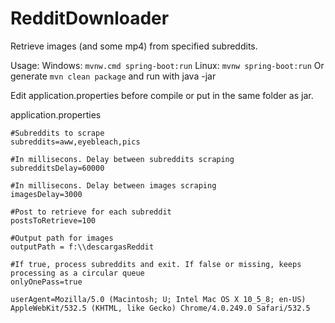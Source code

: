 # RedditDownloader

Retrieve images (and some mp4) from specified subreddits.

Usage:
Windows: `mvnw.cmd spring-boot:run`
Linux: `mvnw spring-boot:run`
Or generate `mvn clean package` and run with java -jar

Edit application.properties before compile or put in the same folder as jar.

application.properties
```
#Subreddits to scrape
subreddits=aww,eyebleach,pics

#In millisecons. Delay between subreddits scraping
subredditsDelay=60000

#In millisecons. Delay between images scraping
imagesDelay=3000

#Post to retrieve for each subreddit
postsToRetrieve=100

#Output path for images
outputPath = f:\\descargasReddit

#If true, process subreddits and exit. If false or missing, keeps processing as a circular queue
onlyOnePass=true

userAgent=Mozilla/5.0 (Macintosh; U; Intel Mac OS X 10_5_8; en-US) AppleWebKit/532.5 (KHTML, like Gecko) Chrome/4.0.249.0 Safari/532.5
```
